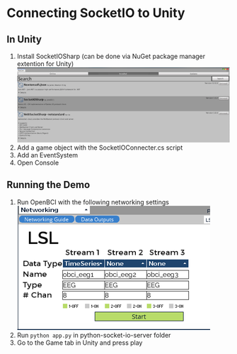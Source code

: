 # Connecting SocketIO to Unity

## In Unity
1. Install SocketIOSharp (can be done via NuGet package manager extention for Unity)
![Install](images/install.png)
1. Add a game object with the SocketIOConnecter.cs script
1. Add an EventSystem
1. Open Console


## Running the Demo
1. Run OpenBCI with the following networking settings
![OpenBCI](images/openbci.png)
1. Run ```python app.py``` in python-socket-io-server folder
1. Go to the Game tab in Unity and press play

